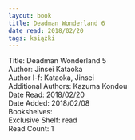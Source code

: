 ```yaml
---
layout: book
title: Deadman Wonderland 6
date_read: 2018/02/20
tags: książki
---
```


Title: Deadman Wonderland 5<br />
Author: Jinsei Kataoka<br />
Author l-f: Kataoka, Jinsei<br />
Additional Authors: Kazuma Kondou<br />
Date Read: 2018/02/20<br />
Date Added: 2018/02/08<br />
Bookshelves: <br />
Exclusive Shelf: read<br />
Read Count: 1<br />


